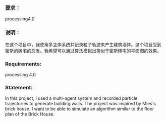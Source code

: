 ### 要求：

processing4.0



### 说明：

在这个项目中，我使用多主体系统并记录粒子轨迹来产生建筑墙体。这个项目受到密斯的砖宅的启发。我希望可以通过算法模拟出类似于密斯砖宅的平面图的效果。



### Requirements:

processing 4.0



### Statement:

In this project, I used a multi-agent system and recorded particle trajectories to generate building walls. The project was inspired by Mies's brick house. I want to be able to simulate an algorithm similar to the floor plan of the Brick House.